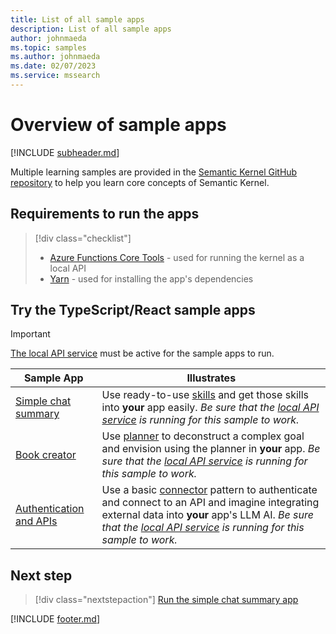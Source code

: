 ```yaml
---
title: List of all sample apps
description: List of all sample apps
author: johnmaeda
ms.topic: samples
ms.author: johnmaeda
ms.date: 02/07/2023
ms.service: mssearch
---
```

# Overview of sample apps

[!INCLUDE [subheader.md](../includes/pat_medium.md)]

Multiple learning samples are provided in the [Semantic Kernel GitHub repository](/semantic-kernel/getting-started/setup) to help you learn core concepts of Semantic Kernel.

## Requirements to run the apps

> [!div class="checklist"]
> * [Azure Functions Core Tools](/azure/azure-functions/functions-run-local) - used for running the kernel as a local API
> * [Yarn](https://yarnpkg.com/getting-started/install) - used for installing the app's dependencies

## Try the TypeScript/React sample apps

> [!IMPORTANT]
> [The local API service](/semantic-kernel/samples/localapiservice) must be active for the sample apps to run.

| Sample App | Illustrates |
|---|---|
| [Simple chat summary](/semantic-kernel/samples/simplechatsummary) | Use ready-to-use [skills](/semantic-kernel/concepts-sk/skills) and get those skills into **your** app easily. _Be sure that the [local API service](/semantic-kernel/samples/localapiservice) is running for this sample to work._ |
| [Book creator](/semantic-kernel/samples/bookcreator) | Use [planner](/semantic-kernel/concepts-sk/planner) to deconstruct a complex goal and envision using the planner in **your** app. _Be sure that the [local API service](/semantic-kernel/samples/localapiservice) is running for this sample to work._ |
| [Authentication and APIs](/semantic-kernel/samples/authapi) | Use a basic [connector](/semantic-kernel/concepts-sk/connectors) pattern to authenticate and connect to an API and imagine integrating external data into **your** app's LLM AI. _Be sure that the [local API service](/semantic-kernel/samples/localapiservice) is running for this sample to work._ |


## Next step

> [!div class="nextstepaction"]
> [Run the simple chat summary app](/semantic-kernel/samples/simplechatsummary)

[!INCLUDE [footer.md](../includes/footer.md)]
